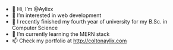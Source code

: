 - 👋 Hi, I’m @Aylixx
- 👀 I’m interested in web development
- 🌱 I recently finished my fourth year of university for my B.Sc. in Computer Science
- 💞️ I’m currently learning the MERN stack
- 📫 Check my portfolio at http://coltonaylix.com

<!---
Aylixx/Aylixx is a ✨ special ✨ repository because its `README.md` (this file) appears on your GitHub profile.
You can click the Preview link to take a look at your changes.
--->
